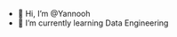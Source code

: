 - 👋 Hi, I’m @Yannooh
- 🌱 I’m currently learning Data Engineering


<!---
Yannooh/Yannooh is a ✨ special ✨ repository because its `README.md` (this file) appears on your GitHub profile.
You can click the Preview link to take a look at your changes.
--->
